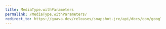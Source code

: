 ```yaml
---
title: MediaType.withParameters
permalink: /MediaType.withParameters/
redirect_to: https://guava.dev/releases/snapshot-jre/api/docs/com/google/common/net/MediaType.html#withParameters-com.google.common.collect.Multimap-
---
```

